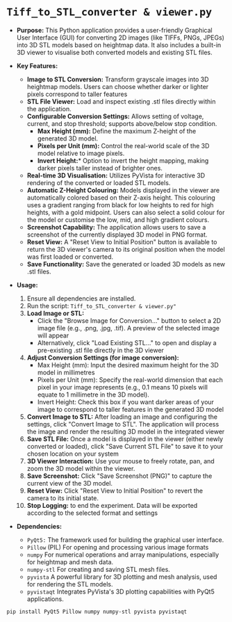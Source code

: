 # `Tiff_to_STL_converter & viewer.py`
* **Purpose:** This Python application provides a user-friendly Graphical User Interface (GUI) for converting 2D images (like TIFFs, PNGs, JPEGs) into 3D STL models based on heightmap data. It also includes a built-in 3D viewer to visualise both converted models and existing STL files.


* **Key Features:**
    * **Image to STL Conversion:**  Transform grayscale images into 3D heightmap models. Users can choose whether darker or lighter pixels correspond to taller features
    * **STL File Viewer:** Load and inspect existing .stl files directly within the application.
    * **Configurable Conversion Settings:** Allows setting of voltage, current, and stop threshold; supports above/below stop condition.
         * **Max Height (mm):** Define the maximum Z-height of the generated 3D model.
         * **Pixels per Unit (mm):** Control the real-world scale of the 3D model relative to image pixels.
         * **Invert Height:*** Option to invert the height mapping, making darker pixels taller instead of brighter ones.  
    * **Real-time 3D Visualisation:** Utilizes PyVista for interactive 3D rendering of the converted or loaded STL models.
    * **Automatic Z-Height Colouring:** Models displayed in the viewer are automatically colored based on their Z-axis height. This colouring uses a gradient ranging from black for low heights to red for high heights, with a gold midpoint. Users can also select a solid colour for the model or customise the low, mid, and high gradient colours.
    * **Screenshot Capability:** The application allows users to save a screenshot of the currently displayed 3D model in PNG format.
    * **Reset View:** A "Reset View to Initial Position" button is available to return the 3D viewer's camera to its original position when the model was first loaded or converted.
    * **Save Functionality:** Save the generated or loaded 3D models as new .stl files.
* **Usage:**
    1.  Ensure all dependencies are installed.
    2.  Run the script: `Tiff_to_STL_converter & viewer.py"`
    3.  **Load Image or STL:**
        * Click the "Browse Image for Conversion..." button to select a 2D image file (e.g., .png, .jpg, .tif). A preview of the selected image will appear
        * Alternatively, click "Load Existing STL..." to open and display a pre-existing .stl file directly in the 3D viewer 
    4.  **Adjust Conversion Settings (for image conversion):**
        * Max Height (mm): Input the desired maximum height for the 3D model in millimetres
        * Pixels per Unit (mm): Specify the real-world dimension that each pixel in your image represents (e.g., 0.1 means 10 pixels will equate to 1 millimetre in the 3D model).
        * Invert Height: Check this box if you want darker areas of your image to correspond to taller features in the generated 3D model 
    5.  **Convert Image to STL:** After loading an image and configuring the settings, click "Convert Image to STL". The application will process the image and render the resulting 3D model in the integrated viewer
    6.  **Save STL File:** Once a model is displayed in the viewer (either newly converted or loaded), click "Save Current STL File" to save it to your chosen location on your system
    7.  **3D Viewer Interaction:** Use your mouse to freely rotate, pan, and zoom the 3D model within the viewer.
    8.  **Save Screenshot:** Click "Save Screenshot (PNG)" to capture the current view of the 3D model.
    9. **Reset View:** Click "Reset View to Initial Position" to revert the camera to its initial state.
    10.   **Stop Logging:** to end the experiment. Data will be exported according to the selected format and settings

* **Dependencies:**
    * `PyQt5:` The framework used for building the graphical user interface.
    * `Pillow` (PIL) For opening and processing various image formats
    * `numpy`  For numerical operations and array manipulations, especially for heightmap and mesh data.
    * `numpy-stl`  For creating and saving STL mesh files.
    * `pyvista` A powerful library for 3D plotting and mesh analysis, used for rendering the STL models.
    * `pyvistaqt` Integrates PyVista's 3D plotting capabilities with PyQt5 applications.
```bash
pip install PyQt5 Pillow numpy numpy-stl pyvista pyvistaqt
```
